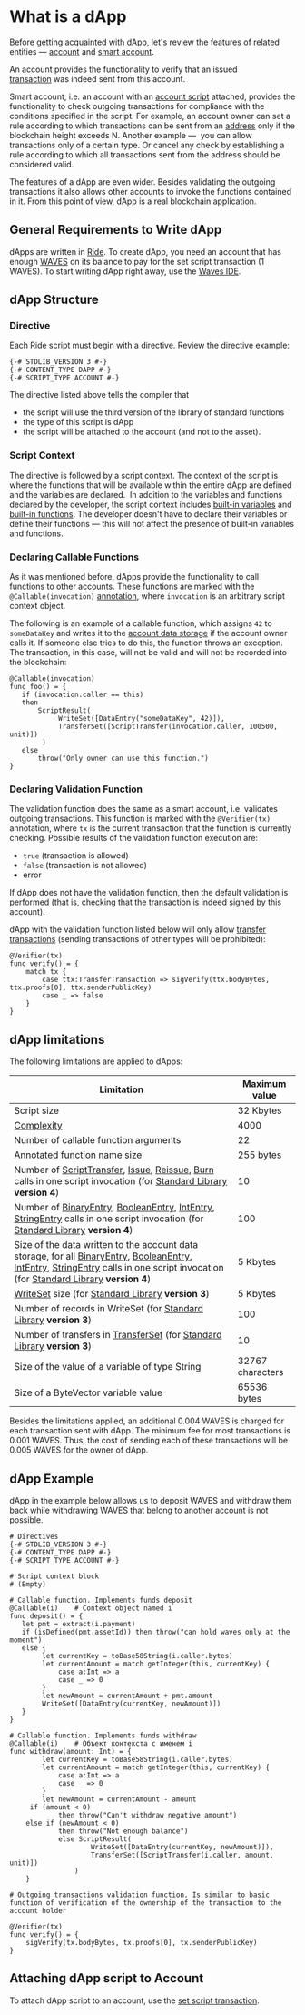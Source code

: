 # What is a dApp

Before getting acquainted with [dApp](/blockchain/account/dapp.md), let's review the features of related entities — [account](/blockchain/account.md) and [smart account](/blockchain/account/smart-account.md).

An account provides the functionality to verify that an issued [transaction](/blockchain/transaction.md) was indeed sent from this account.

Smart account, i.e. an account with an [account script](/ride/script/script-types/account-script.md) attached, provides the functionality to check outgoing transactions for compliance with the conditions specified in the script. For example, an account owner can set a rule according to which transactions can be sent from an [address](/blockchain/account/address.md) only if the blockchain height exceeds N. Another example —  you can allow transactions only of a certain type. Or cancel any check by establishing a rule according to which all transactions sent from the address should be considered valid.

The features of a dApp are even wider. Besides validating the outgoing transactions it also allows other accounts to invoke the functions contained in it. From this point of view, dApp is a real blockchain application.

## General Requirements to Write dApp

dApps are written in [Ride](/ride/about-ride.md). To create dApp, you need an account that has enough [WAVES](/blockchain/token/waves.md) on its balance to pay for the set script transaction (1 WAVES). To start writing dApp right away, use the [Waves IDE](/smart-contracts/tools/waves-ide.md).

## dApp Structure

### Directive

Each Ride script must begin with a directive. Review the directive example:

```ride
{-# STDLIB_VERSION 3 #-}
{-# CONTENT_TYPE DAPP #-}
{-# SCRIPT_TYPE ACCOUNT #-}
```

The directive listed above tells the compiler that

- the script will use the third version of the library of standard functions
- the type of this script is dApp
- the script will be attached to the account (and not to the asset).

### Script Context

The directive is followed by a script context. The context of the script is where the functions that will be available within the entire dApp are defined and the variables are declared.  In addition to the variables and functions declared by the developer, the script context includes [built-in variables](/ride/variables/built-in-variables.md) and [built-in functions](/ride/functions/built-in-functions.md). The developer doesn't have to declare their variables or define their functions — this will not affect the presence of built-in variables and functions.

### Declaring Callable Functions

As it was mentioned before, dApps provide the functionality to call functions to other accounts. These functions are marked with the `@Callable(invocation)` [annotation](/ride/functions/annotations.md), where `invocation` is an arbitrary script context object.

The following is an example of a callable function, which assigns `42` to `someDataKey` and writes it to the [account data storage](/blockchain/account/account-data-storage.md) if the account owner calls it. If someone else tries to do this, the function throws an exception. The transaction, in this case, will not be valid and will not be recorded into the blockchain:

```ride
@Callable(invocation)
func foo() = {
   if (invocation.caller == this)
   then
       ScriptResult(
            WriteSet([DataEntry("someDataKey", 42)]),
            TransferSet([ScriptTransfer(invocation.caller, 100500, unit)])
        )
   else
       throw("Only owner can use this function.")
}
```

### Declaring Validation Function

The validation function does the same as a smart account, i.e. validates outgoing transactions. This function is marked with the `@Verifier(tx)` annotation, where `tx` is the current transaction that the function is currently checking. Possible results of the validation function execution are:

- `true` (transaction is allowed)
- `false` (transaction is not allowed)
- error

If dApp does not have the validation function, then the default validation is performed (that is, checking that the transaction is indeed signed by this account).

dApp with the validation function listed below will only allow [transfer transactions](/blockchain/transaction-type/transfer-transaction.md) (sending transactions of other types will be prohibited):

```ride
@Verifier(tx)
func verify() = {
    match tx {
        case ttx:TransferTransaction => sigVerify(ttx.bodyBytes, ttx.proofs[0], ttx.senderPublicKey)
        case _ => false
    }
}
```

## dApp limitations

The following limitations are applied to dApps:

| Limitation | Maximum value |
|---|---|
| Script size | 32 Kbytes |
| [Complexity](/ride/base-concepts/complexity.md) | 4000 |
| Number of callable function arguments | 22 |
| Annotated function name size | 255 bytes |
| Number of [ScriptTransfer](/ride/structures/common-structures/script-transfer.md), [Issue](/ride/structures/common-structures/issue.md), [Reissue](/ride/structures/common-structures/reissue.md), [Burn](/ride/structures/common-structures/burn.md) calls in one script invocation (for [Standard Library](/ride/script/standard-library.md) **version 4**) | 10 |
| Number of [BinaryEntry](/ride/structures/common-structures/binary-entry.md), [BooleanEntry](/ride/structures/common-structures/boolean-entry.md), [IntEntry](/ride/structures/common-structures/int-entry.md), [StringEntry](/ride/structures/common-structures/string-entry.md) calls in one script invocation (for [Standard Library](/ride/script/standard-library.md) **version 4**) | 100 |
| Size of the data written to the account data storage, for all [BinaryEntry](/ride/structures/common-structures/binary-entry.md), [BooleanEntry](/ride/structures/common-structures/boolean-entry.md), [IntEntry](/ride/structures/common-structures/int-entry.md), [StringEntry](/ride/structures/common-structures/string-entry.md) calls in one script invocation (for [Standard Library](/ride/script/standard-library.md) **version 4**) | 5 Kbytes |
| [WriteSet](/ride/structures/common-structures/write-set.md) size (for [Standard Library](/ride/script/standard-library.md) **version 3**) | 5 Kbytes |
| Number of records in WriteSet (for [Standard Library](/ride/script/standard-library.md) **version 3**) | 100 |
| Number of transfers in [TransferSet](/ride/structures/common-structures/transfer-set.md) (for [Standard Library](/ride/script/standard-library.md) **version 3**) | 10 |
| Size of the value of a variable of type String | 32767  characters |
| Size of a ByteVector variable value | 65536 bytes |

Besides the limitations applied, an additional 0.004 WAVES is charged for each transaction sent with dApp. The minimum fee for most transactions is 0.001 WAVES. Thus, the cost of sending each of these transactions will be 0.005 WAVES for the owner of dApp.

## dApp Example

dApp in the example below allows us to deposit WAVES and withdraw them back while withdrawing WAVES that belong to another account is not possible.

```ride
# Directives
{-# STDLIB_VERSION 3 #-}
{-# CONTENT_TYPE DAPP #-}
{-# SCRIPT_TYPE ACCOUNT #-}

# Script context block
# (Empty)

# Callable function. Implements funds deposit
@Callable(i)	# Context object named i
func deposit() = {
   let pmt = extract(i.payment)
   if (isDefined(pmt.assetId)) then throw("can hold waves only at the moment")
   else {
        let currentKey = toBase58String(i.caller.bytes)
        let currentAmount = match getInteger(this, currentKey) {
            case a:Int => a
            case _ => 0
        }
        let newAmount = currentAmount + pmt.amount
        WriteSet([DataEntry(currentKey, newAmount)])
   }
}

# Callable function. Implements funds withdraw 
@Callable(i)	# Объект контекста с именем i
func withdraw(amount: Int) = {
        let currentKey = toBase58String(i.caller.bytes)
        let currentAmount = match getInteger(this, currentKey) {
            case a:Int => a
            case _ => 0
        }
        let newAmount = currentAmount - amount
     if (amount < 0)
            then throw("Can't withdraw negative amount")
    else if (newAmount < 0)
            then throw("Not enough balance")
            else ScriptResult(
                    WriteSet([DataEntry(currentKey, newAmount)]),
                    TransferSet([ScriptTransfer(i.caller, amount, unit)])
                )
    }

# Outgoing transactions validation function. Is similar to basic function of verification of the ownership of the transaction to the account holder

@Verifier(tx)
func verify() = {
    sigVerify(tx.bodyBytes, tx.proofs[0], tx.senderPublicKey)
}
```

## Attaching dApp script to Account

To attach dApp script to an account, use the [set script transaction](/blockchain/transaction-type/set-script-transaction.md).
